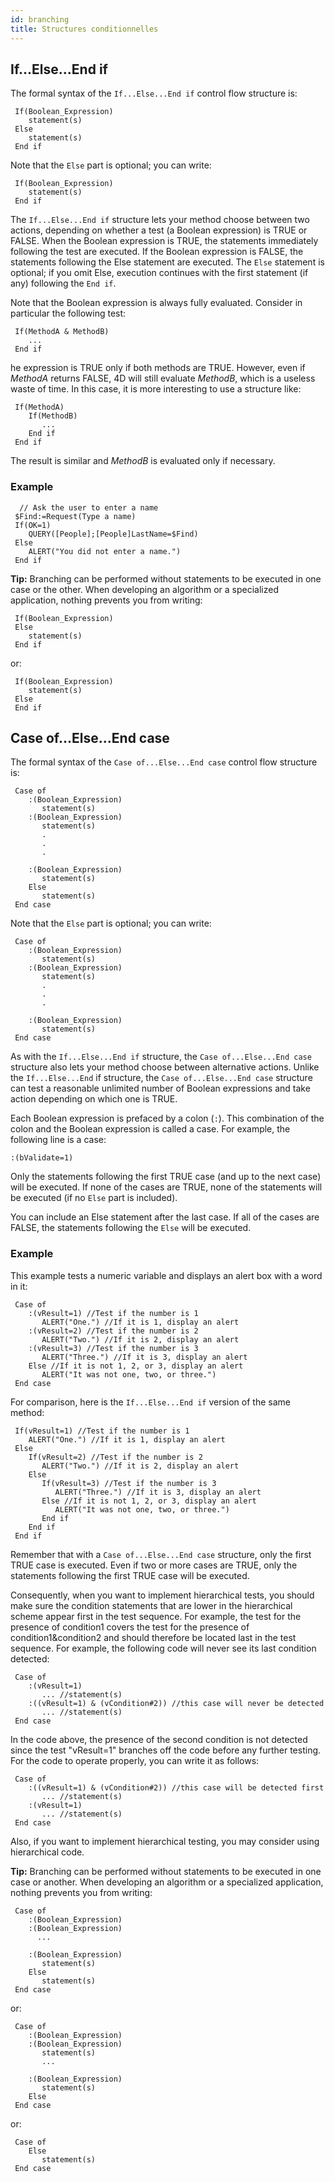 ```yaml
---
id: branching
title: Structures conditionnelles
---
```


## If...Else...End if

The formal syntax of the `If...Else...End if` control flow structure is:

```4d
 If(Boolean_Expression)
    statement(s)
 Else
    statement(s)
 End if
```

Note that the `Else` part is optional; you can write:
```4d
 If(Boolean_Expression)
    statement(s)
 End if
```

The `If...Else...End if` structure lets your method choose between two actions, depending on whether a test (a Boolean expression) is TRUE or FALSE. When the Boolean expression is TRUE, the statements immediately following the test are executed. If the Boolean expression is FALSE, the statements following the Else statement are executed. The `Else` statement is optional; if you omit Else, execution continues with the first statement (if any) following the `End if`.

Note that the Boolean expression is always fully evaluated. Consider in particular the following test:

```4d
 If(MethodA & MethodB)
    ...
 End if
```

he expression is TRUE only if both methods are TRUE. However, even if _MethodA_ returns FALSE, 4D will still evaluate _MethodB_, which is a useless waste of time. In this case, it is more interesting to use a structure like:

```4d
 If(MethodA)
    If(MethodB)
       ...
    End if
 End if
```

The result is similar and _MethodB_ is evaluated only if necessary.

### Example

```4d
  // Ask the user to enter a name
 $Find:=Request(Type a name)
 If(OK=1)
    QUERY([People];[People]LastName=$Find)
 Else
    ALERT("You did not enter a name.")
 End if 
```

**Tip:** Branching can be performed without statements to be executed in one case or the other. When developing an algorithm or a specialized application, nothing prevents you from writing:

```4d
 If(Boolean_Expression)
 Else
    statement(s)
 End if
```
or:

```4d
 If(Boolean_Expression)
    statement(s)
 Else
 End if
```

## Case of...Else...End case

The formal syntax of the `Case of...Else...End case` control flow structure is:
```4d
 Case of
    :(Boolean_Expression)
       statement(s)
    :(Boolean_Expression)
       statement(s)
       .
       .
       .

    :(Boolean_Expression)
       statement(s)
    Else
       statement(s)
 End case
```

Note that the `Else` part is optional; you can write:
```4d
 Case of
    :(Boolean_Expression)
       statement(s)
    :(Boolean_Expression)
       statement(s)
       .
       .
       .

    :(Boolean_Expression)
       statement(s)
 End case
```
As with the `If...Else...End if` structure, the `Case of...Else...End case` structure also lets your method choose between alternative actions. Unlike the `If...Else...End` if structure, the `Case of...Else...End case` structure can test a reasonable unlimited number of Boolean expressions and take action depending on which one is TRUE.

Each Boolean expression is prefaced by a colon (`:`). This combination of the colon and the Boolean expression is called a case. For example, the following line is a case:

```4d
:(bValidate=1)
```

Only the statements following the first TRUE case (and up to the next case) will be executed. If none of the cases are TRUE, none of the statements will be executed (if no `Else` part is included).

You can include an Else statement after the last case. If all of the cases are FALSE, the statements following the `Else` will be executed.

### Example

This example tests a numeric variable and displays an alert box with a word in it:

```4d
 Case of
    :(vResult=1) //Test if the number is 1
       ALERT("One.") //If it is 1, display an alert
    :(vResult=2) //Test if the number is 2
       ALERT("Two.") //If it is 2, display an alert
    :(vResult=3) //Test if the number is 3
       ALERT("Three.") //If it is 3, display an alert
    Else //If it is not 1, 2, or 3, display an alert
       ALERT("It was not one, two, or three.")
 End case
```

For comparison, here is the `If...Else...End if` version of the same method:

```4d
 If(vResult=1) //Test if the number is 1
    ALERT("One.") //If it is 1, display an alert
 Else
    If(vResult=2) //Test if the number is 2
       ALERT("Two.") //If it is 2, display an alert
    Else
       If(vResult=3) //Test if the number is 3
          ALERT("Three.") //If it is 3, display an alert
       Else //If it is not 1, 2, or 3, display an alert
          ALERT("It was not one, two, or three.")
       End if
    End if
 End if
```

Remember that with a `Case of...Else...End case` structure, only the first TRUE case is executed. Even if two or more cases are TRUE, only the statements following the first TRUE case will be executed.

Consequently, when you want to implement hierarchical tests, you should make sure the condition statements that are lower in the hierarchical scheme appear first in the test sequence. For example, the test for the presence of condition1 covers the test for the presence of condition1&condition2 and should therefore be located last in the test sequence. For example, the following code will never see its last condition detected:

```4d
 Case of
    :(vResult=1)
       ... //statement(s)
    :((vResult=1) & (vCondition#2)) //this case will never be detected
       ... //statement(s)
 End case
```

In the code above, the presence of the second condition is not detected since the test "vResult=1" branches off the code before any further testing. For the code to operate properly, you can write it as follows:

```4d
 Case of
    :((vResult=1) & (vCondition#2)) //this case will be detected first
       ... //statement(s)
    :(vResult=1)
       ... //statement(s)
 End case
```

Also, if you want to implement hierarchical testing, you may consider using hierarchical code.

**Tip:** Branching can be performed without statements to be executed in one case or another. When developing an algorithm or a specialized application, nothing prevents you from writing:
```4d
 Case of
    :(Boolean_Expression)
    :(Boolean_Expression)
      ...

    :(Boolean_Expression)
       statement(s)
    Else
       statement(s)
 End case
```

or:
```4d
 Case of
    :(Boolean_Expression)
    :(Boolean_Expression)
       statement(s)
       ...

    :(Boolean_Expression)
       statement(s)
    Else
 End case
```

or:
```4d
 Case of
    Else
       statement(s)
 End case
```
